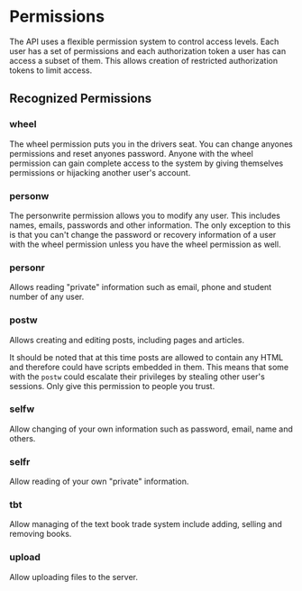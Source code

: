 # Permissions

The API uses a flexible permission system to control access levels.  Each user has a set of permissions and each authorization token a user has can access a subset of them.  This allows creation of restricted authorization tokens to limit access.

## Recognized Permissions

### wheel

The wheel permission puts you in the drivers seat.  You can change anyones permissions and reset anyones password.  Anyone with the wheel permission can gain complete access to the system by giving themselves permissions or hijacking another user's account.

### personw

The personwrite permission allows you to modify any user.  This includes names, emails, passwords and other information.  The only exception to this is that you can't change the password or recovery information of a user with the wheel permission unless you have the wheel permission as well.

### personr

Allows reading "private" information such as email, phone and student number of any user.

### postw

Allows creating and editing posts, including pages and articles.

It should be noted that at this time posts are allowed to contain any HTML and therefore could have scripts embedded in them.  This means that some with the `postw` could escalate their privileges by stealing other user's sessions.  Only give this permission to people you trust.

### selfw

Allow changing of your own information such as password, email, name and others.

### selfr

Allow reading of your own "private" information.

### tbt

Allow managing of the text book trade system include adding, selling and removing books.

### upload

Allow uploading files to the server.

